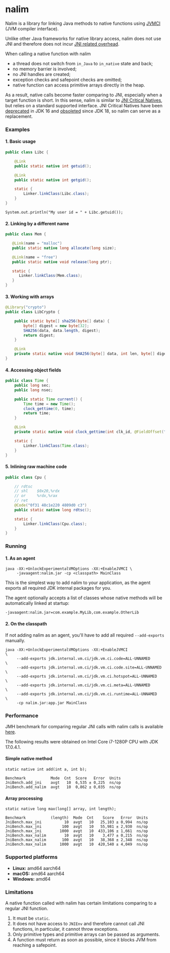 # nalim

Nalim is a library for linking Java methods to native functions using
[JVMCI](https://openjdk.org/jeps/243) (JVM compiler interface).

Unlike other Java frameworks for native library access, nalim does not
use JNI and therefore does not incur [JNI related overhead](https://stackoverflow.com/a/24747484/3448419).

When calling a native function with nalim
 - a thread does not switch from `in_Java` to `in_native` state and back;
 - no memory barrier is involved;
 - no JNI handles are created;
 - exception checks and safepoint checks are omitted;
 - native function can access primitive arrays directly in the heap.

As a result, native calls become faster comparing to JNI, especially when
a target function is short. In this sense, nalim is similar to
[JNI Critical Natives](https://stackoverflow.com/a/36309652/3448419),
but relies on a standard supported interface. JNI Critical Natives
have been [deprecated](https://bugs.openjdk.org/browse/JDK-8233343) in JDK 16
and [obsoleted](https://bugs.openjdk.org/browse/JDK-8258192) since JDK 18,
so nalim can serve as a replacement.

### Examples

#### 1. Basic usage

```java
public class Libc {

    @Link
    public static native int getuid();

    @Link
    public static native int getgid();

    static {
        Linker.linkClass(Libc.class);
    }
}
```
```
System.out.println("My user id = " + Libc.getuid());
```

#### 2. Linking by a different name 

```java
public class Mem {

   @Link(name = "malloc")
   public static native long allocate(long size);

   @Link(name = "free")
   public static native void release(long ptr);

   static {
      Linker.linkClass(Mem.class);
   }
}
```

#### 3. Working with arrays

```java
@Library("crypto")
public class LibCrypto {

    public static byte[] sha256(byte[] data) {
        byte[] digest = new byte[32];
        SHA256(data, data.length, digest);
        return digest;
    }

    @Link
    private static native void SHA256(byte[] data, int len, byte[] digest);
}
```

#### 4. Accessing object fields

```java
public class Time {
    public long sec;
    public long nsec;

    public static Time current() {
        Time time = new Time();
        clock_gettime(0, time);
        return time;
    }

    @Link
    private static native void clock_gettime(int clk_id, @FieldOffset("sec") Time time);

    static {
        Linker.linkClass(Time.class);
    }
}
```

#### 5. Inlining raw machine code

```java
public class Cpu {

    // rdtsc
    // shl    $0x20,%rdx
    // or     %rdx,%rax
    // ret
    @Code("0f31 48c1e220 4809d0 c3")
    public static native long rdtsc();

    static {
        Linker.linkClass(Cpu.class);
    }
}
```

### Running

#### 1. As an agent

```
java -XX:+UnlockExperimentalVMOptions -XX:+EnableJVMCI \
     -javaagent:nalim.jar -cp <classpath> MainClass
```

This is the simplest way to add nalim to your application,
as the agent exports all required JDK internal packages for you.

The agent optionally accepts a list of classes whose native methods
will be automatically linked at startup:
```
-javaagent:nalim.jar=com.example.MyLib,com.example.OtherLib
```

#### 2. On the classpath

If not adding nalim as an agent, you'll have to add all required
`--add-exports` manually.

```
java -XX:+UnlockExperimentalVMOptions -XX:+EnableJVMCI                \
     --add-exports jdk.internal.vm.ci/jdk.vm.ci.code=ALL-UNNAMED      \
     --add-exports jdk.internal.vm.ci/jdk.vm.ci.code.site=ALL-UNNAMED \
     --add-exports jdk.internal.vm.ci/jdk.vm.ci.hotspot=ALL-UNNAMED   \
     --add-exports jdk.internal.vm.ci/jdk.vm.ci.meta=ALL-UNNAMED      \
     --add-exports jdk.internal.vm.ci/jdk.vm.ci.runtime=ALL-UNNAMED   \
     -cp nalim.jar:app.jar MainClass 
```

### Performance

JMH benchmark for comparing regular JNI calls with nalim calls is available
[here](https://github.com/apangin/nalim/blob/master/example/one/nalim/bench). 

The following results were obtained on Intel Core i7-1280P CPU with JDK 17.0.4.1.

#### Simple native method

```
static native int add(int a, int b);
```

```
Benchmark           Mode  Cnt  Score   Error  Units
JniBench.add_jni    avgt   10  6,535 ± 0,225  ns/op
JniBench.add_nalim  avgt   10  0,862 ± 0,035  ns/op
```

#### Array processing

```
static native long max(long[] array, int length);
```

```
Benchmark           (length)  Mode  Cnt    Score   Error  Units
JniBench.max_jni          10  avgt   10   25,103 ± 0,994  ns/op
JniBench.max_jni         100  avgt   10   55,981 ± 2,930  ns/op
JniBench.max_jni        1000  avgt   10  433,106 ± 1,661  ns/op
JniBench.max_nalim        10  avgt   10    3,477 ± 0,215  ns/op
JniBench.max_nalim       100  avgt   10   38,368 ± 2,348  ns/op
JniBench.max_nalim      1000  avgt   10  420,540 ± 4,049  ns/op
```

### Supported platforms

 - **Linux:** amd64 aarch64
 - **macOS:** amd64 aarch64
 - **Windows:** amd64

### Limitations

A native function called with nalim has certain limitations comparing to a regular
JNI function.

1. It must be `static`.
2. It does not have access to `JNIEnv` and therefore cannot call JNI functions,
   in particular, it cannot throw exceptions.
3. Only primitive types and primitive arrays can be passed as arguments.
4. A function must return as soon as possible, since it blocks JVM from reaching 
   a safepoint.
